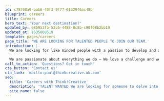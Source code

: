 ```yaml
---
id: c78f08a9-bab6-40f3-9f77-6132946ac48b
blueprint: careers
title: Careers
hero_text: 'Your next destination?'
updated_by: e85953fb-52c6-4488-8c8b-c90f68b2bb10
updated_at: 1635860519
template: pages/careers
page_title: 'WE ARE LOOKING FOR TALENTED PEOPLE TO JOIN OUR TEAM.'
introduction: |-
  We are looking for like minded people with a passion to develop and adapt their skills within a vibrant studio environment.

  We are passionate about everything we do – We love a challenge and we never say no, it makes everyday in the studio different and exciting. It’s why we love coming in to work.
call_to_action: 'Questions? Get in touch'
cta_button: 'Contact us'
cta_link: 'mailto:paul@thinkcreative.uk.com'
seo:
  title: 'Careers with Think!Creative'
  description: 'TALENT WANTED We are looking for someone to delve into their passion, develop and learn quickly to adapt their skills. Call us 01253 297900'
  site_name: false
---
```

